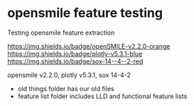 # opensmile feature testing
Testing opensmile feature extraction

https://img.shields.io/badge/openSMILE-v2.2.0-orange
https://img.shields.io/badge/plotly-v5.3.1-blue
https://img.shields.io/badge/sox-14--4--2-red

opensmile v2.2.0, plotly v5.3.1, sox 14-4-2

- old things folder has our old files<br/>
- feature list folder includes LLD and functional feature lists
